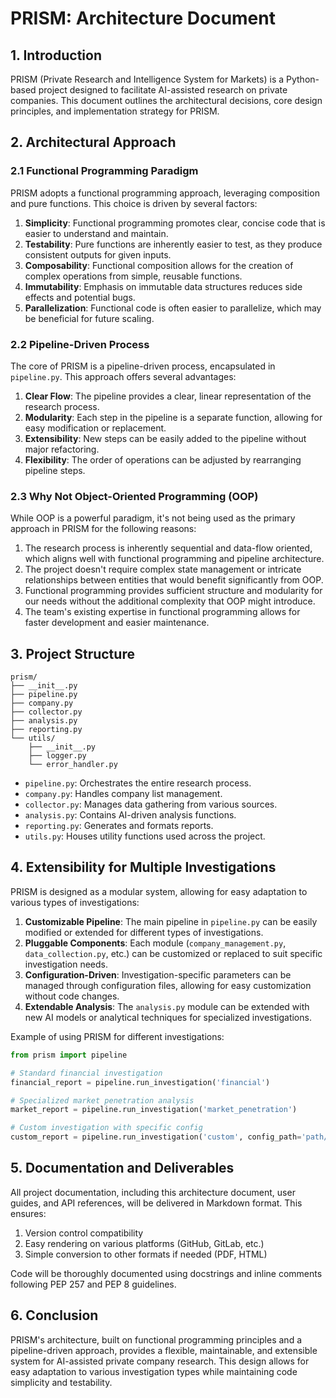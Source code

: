 # PRISM: Architecture Document

## 1. Introduction

PRISM (Private Research and Intelligence System for Markets) is a Python-based project designed to facilitate AI-assisted research on private companies. This document outlines the architectural decisions, core design principles, and implementation strategy for PRISM.

## 2. Architectural Approach

### 2.1 Functional Programming Paradigm

PRISM adopts a functional programming approach, leveraging composition and pure functions. This choice is driven by several factors:

1. **Simplicity**: Functional programming promotes clear, concise code that is easier to understand and maintain.
2. **Testability**: Pure functions are inherently easier to test, as they produce consistent outputs for given inputs.
3. **Composability**: Functional composition allows for the creation of complex operations from simple, reusable functions.
4. **Immutability**: Emphasis on immutable data structures reduces side effects and potential bugs.
5. **Parallelization**: Functional code is often easier to parallelize, which may be beneficial for future scaling.

### 2.2 Pipeline-Driven Process

The core of PRISM is a pipeline-driven process, encapsulated in `pipeline.py`. This approach offers several advantages:

1. **Clear Flow**: The pipeline provides a clear, linear representation of the research process.
2. **Modularity**: Each step in the pipeline is a separate function, allowing for easy modification or replacement.
3. **Extensibility**: New steps can be easily added to the pipeline without major refactoring.
4. **Flexibility**: The order of operations can be adjusted by rearranging pipeline steps.

### 2.3 Why Not Object-Oriented Programming (OOP)

While OOP is a powerful paradigm, it's not being used as the primary approach in PRISM for the following reasons:

1. The research process is inherently sequential and data-flow oriented, which aligns well with functional programming and pipeline architecture.
2. The project doesn't require complex state management or intricate relationships between entities that would benefit significantly from OOP.
3. Functional programming provides sufficient structure and modularity for our needs without the additional complexity that OOP might introduce.
4. The team's existing expertise in functional programming allows for faster development and easier maintenance.

## 3. Project Structure

```
prism/
├── __init__.py
├── pipeline.py
├── company.py
├── collector.py
├── analysis.py
├── reporting.py
└── utils/
    ├── __init__.py
    ├── logger.py
    └── error_handler.py
```

- `pipeline.py`: Orchestrates the entire research process.
- `company.py`: Handles company list management.
- `collector.py`: Manages data gathering from various sources.
- `analysis.py`: Contains AI-driven analysis functions.
- `reporting.py`: Generates and formats reports.
- `utils.py`: Houses utility functions used across the project.

## 4. Extensibility for Multiple Investigations

PRISM is designed as a modular system, allowing for easy adaptation to various types of investigations:

1. **Customizable Pipeline**: The main pipeline in `pipeline.py` can be easily modified or extended for different types of investigations.
2. **Pluggable Components**: Each module (`company_management.py`, `data_collection.py`, etc.) can be customized or replaced to suit specific investigation needs.
3. **Configuration-Driven**: Investigation-specific parameters can be managed through configuration files, allowing for easy customization without code changes.
4. **Extendable Analysis**: The `analysis.py` module can be extended with new AI models or analytical techniques for specialized investigations.

Example of using PRISM for different investigations:

```python
from prism import pipeline

# Standard financial investigation
financial_report = pipeline.run_investigation('financial')

# Specialized market penetration analysis
market_report = pipeline.run_investigation('market_penetration')

# Custom investigation with specific config
custom_report = pipeline.run_investigation('custom', config_path='path/to/config.yaml')
```

## 5. Documentation and Deliverables

All project documentation, including this architecture document, user guides, and API references, will be delivered in Markdown format. This ensures:

1. Version control compatibility
2. Easy rendering on various platforms (GitHub, GitLab, etc.)
3. Simple conversion to other formats if needed (PDF, HTML)

Code will be thoroughly documented using docstrings and inline comments following PEP 257 and PEP 8 guidelines.

## 6. Conclusion

PRISM's architecture, built on functional programming principles and a pipeline-driven approach, provides a flexible, maintainable, and extensible system for AI-assisted private company research. This design allows for easy adaptation to various investigation types while maintaining code simplicity and testability.